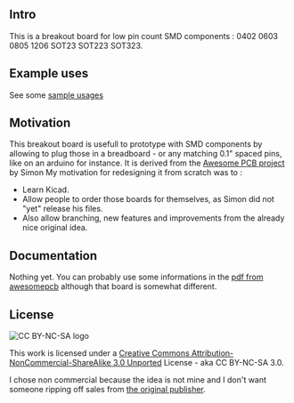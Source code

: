 ## Intro

This is a breakout board for low pin count SMD components : 0402 0603 0805 1206 SOT23 SOT223 SOT323.

## Example uses

See some [sample usages](https://hackaday.io/project/10412-hacker-breakout-board-for-most-popular-smd#menu-details)

## Motivation

This breakout board is usefull to prototype with SMD components by allowing to plug those in a breadboard - or any matching 0.1" spaced pins, like on an arduino for instance.
It is derived from the [Awesome PCB project](https://hackaday.io/project/10412-hacker-breakout-board-for-most-popular-smd) by Simon 
My motivation for redesigning it from scratch was to :
*   Learn Kicad.
*   Allow people to order those boards for themselves, as Simon did not "yet" release his files.
*   Also allow branching, new features and improvements from the already nice original idea.

## Documentation

Nothing yet.
You can probably use some informations in the [pdf from awesomepcb](http://www.awesomepcb.com/wp-content/uploads/2015/06/0603_0805_1206_SOT23_SOT223_0402_SOT323_rev01_documentation-PCB.pdf) although that board is somewhat different.


## License

![CC BY-NC-SA logo](https://i.creativecommons.org/l/by-nc-sa/3.0/88x31.png "CC BY-NC-SA 3.0")

This work is licensed under a [Creative Commons Attribution-NonCommercial-ShareAlike 3.0 Unported](https://creativecommons.org/licenses/by-nc-sa/3.0/) License - aka CC BY-NC-SA 3.0.

I chose non commercial because the idea is not mine and I don't want someone ripping off sales from [the original publisher](http://www.awesomepcb.com/product-category/pcb-bread-board-tools/).
